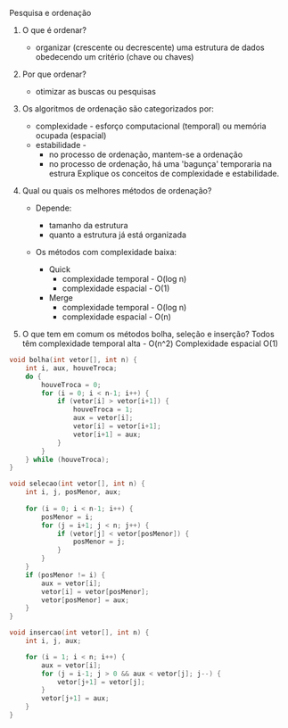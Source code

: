 Pesquisa e ordenação

1) O que é ordenar?
    - organizar (crescente ou decrescente) uma estrutura de dados obedecendo um critério (chave ou chaves)
2) Por que ordenar?
    - otimizar as buscas ou pesquisas
3) Os algoritmos de ordenação são categorizados por:
    - complexidade - esforço computacional (temporal) ou memória ocupada (espacial)
    - estabilidade - 
        - no processo de ordenação, mantem-se a ordenação
        - no processo de ordenação, há uma 'bagunça' temporaria na estrura 
Explique os conceitos de complexidade e estabilidade.

4) Qual ou quais os melhores métodos de ordenação?
    - Depende: 
        - tamanho da estrutura
        - quanto a estrutura já está organizada

    - Os métodos com complexidade baixa:
        - Quick
            - complexidade temporal - O(log n)
            - complexidade espacial - O(1)
        - Merge
            - complexidade temporal - O(log n)
            - complexidade espacial - O(n)

5) O que tem em comum os métodos bolha, seleção e inserção?
    Todos têm complexidade temporal alta - O(n^2)
    Complexidade espacial O(1)

```c
void bolha(int vetor[], int n) {
    int i, aux, houveTroca;
    do {
        houveTroca = 0;
        for (i = 0; i < n-1; i++) {
            if (vetor[i] > vetor[i+1]) {
                houveTroca = 1;
                aux = vetor[i];
                vetor[i] = vetor[i+1];
                vetor[i+1] = aux;
            }
        }
    } while (houveTroca);
}
```

```c
void selecao(int vetor[], int n) {
    int i, j, posMenor, aux;
    
    for (i = 0; i < n-1; i++) {
        posMenor = i;
        for (j = i+1; j < n; j++) {
            if (vetor[j] < vetor[posMenor]) {
                posMenor = j;
            }
        }
    }
    if (posMenor != i) {
        aux = vetor[i];
        vetor[i] = vetor[posMenor];
        vetor[posMenor] = aux;
    }
}
```

```c
void insercao(int vetor[], int n) {
    int i, j, aux;

    for (i = 1; i < n; i++) {
        aux = vetor[i];
        for (j = i-1; j > 0 && aux < vetor[j]; j--) {
            vetor[j+1] = vetor[j];
        }
        vetor[j+1] = aux;
    }
}
```
